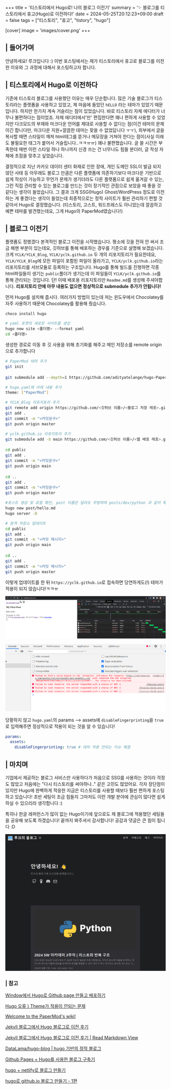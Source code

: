 +++
title = '티스토리에서 Hugo로! 나의 블로그 이전기'
summary = '✨ 블로그를 티스토리에서 휴고(Hugo)로 이전하다!'
date = 2024-05-25T20:12:23+09:00
draft = false
tags = ["티스토리", "휴고", "tistory", "hugo"]

[cover]
image = 'images/cover.png'
+++

## | 들어가며
안녕하세요! 루크입니다 :) 이번 포스팅에서는 제가 티스토리에서 휴고로 블로그를 이전한 이유와 그 과정에 대해서 포스팅하고자 합니다.

## | 티스토리에서 Hugo로 이전하다
기존에 티스토리 블로그를 사용했던 이유는 매우 단순합니다. 많은 기술 블로그가 티스토리라는 플랫폼을 사용하고 있었고, 제 마음에 들었던 `hELLO` 라는 테마가 있었기 때문입니다. 하지만 한가지 계속 거슬리는 점이 있었습니다. 바로 티스토리 자체 에디터가 너무나 불편하다는 점이었죠. 자체 에디터에서'만' 편집한다면 꽤나 편하게 사용할 수 있었지만 다크모드의 부재와 마크다운 언어를 제대로 사용할 수 없다는 점(이건 테마의 문제이긴 합니다만, 마크다운 지원+깔끔한 테마는 찾을 수 없었답니다 ㅜㅜ), 외부에서 글을 복사할 때면 스타일이 깨져 html테그를 뜯거나 메모장을 거쳐야 한다는 점이(사실 이래도 불필요한 태그가 붙어서 거슬립니다..ㅋㅋㅠㅠ) 꽤나 불편했습니다. 글 쓸 시간은 부족한데 매번 이런 스타일 하나 하나까지 신경 쓰는 건 너무나도 힘들 분더러, 글 작성 자체에 초점을 맞추고 싶었습니다.

결정적으로 지난 카카오 데이터 센터 화재로 인한 장애, 개인 도메인 SSL이 발급 되지 않던 사태 등 아무래도 블로그 만큼은 다른 플랫폼에 의존하기보다 마크다운 기반으로 쉽게 작성이 가능하고 무언가 문제가 생기더라도 다른 플랫폼으로 쉽게 옮겨갈 수 있는, 그런 직접 관리할 수 있는 블로그를 만드는 것이 장기적인 관점으로 보았을 때 좋을 것 같다는 생각이 들었습니다. 그 결과 크게 SSG(Hugo) Ghost/WordPress 정도로 이전하는 게 좋겠다는 생각이 들었는데 최종적으로는 정적 사이트가 훨씬 관리하기 편할 것 같아서 Hugo로 결정했습니다. (티스토리, 고스트, 워드프레스도 아니었는데 깔끔하고 예쁜 테마를 발견했는데요, 그게 Hugo의 PaperMod였습니다!)

## | 블로그 이전기
플랫폼도 정했겠다 본격적인 블로그 이전을 시작했습니다. 평소에 깃을 전혀 안 써서 조금 해맨 부분이 있는데요, 깃허브를 통해 배포하는 경우를 기준으로 설명해 보겠습니다. 크게 `YCLK/YCLK_Blog`, `YCLK/yclk.github.io` 두 개의 리포지토리가 필요한데요, `YCLK/YCLK_Blog`에 모든 파일이 포함된 파일이 올라가고, `YCLK/yclk.github.io`라는 리포지토리를 서브모듈로 등록하는 구조입니다. Hugo를 통해 빌드를 진행하면 각종 html파일들이 생기는 `public`폴더가 생기는데 이 파일들이 `YCLK/yclk.github.io`를 통해 관리되는 것입니다. 단! 이때 배포용 리포지토리만 `Readme.md`를 생성해 주셔야합니다. **리포지토리 안에 아무 내용도 없으면 정상적으로 submodule 추가가 안됩니다!**

먼저 Hugo를 설치해 줍시다. 여러가지 방법이 있는데 저는 윈도우에서 Chocolatey를 자주 사용하기 때문에 Chocolatey를 활용해 줬습니다.

```
choco install hugo
```

```bash
# yaml 포맷의 새로운 사이트를 생성
hugo new site <폴더명> --format yaml
cd <폴더명>
```

생성한 경로로 이동 후 깃 사용을 위해 초기화를 해주고 메인 저장소를 remote origin으로 추가합니다

```bash
# PaperMod 테마 추가
git init

git submodule add --depth=1 https://github.com/adityatelange/hugo-PaperMod.git themes/PaperMod
```

```bash
# hugo.yaml에 아래 내용 추가
theme: ["PaperMod"]
```

```bash
# YCLK_Blog 리포지토리 추가
git remote add origin https://github.com/<깃허브 이름>/<블로그 저장 레포>.git
git add .
git commit -m "<커밋문구>"
git push origin master
```

```bash
# yclk.github.io 리포지토리 추가
git submodule add -b main https://github.com/<깃허브 이름>/<웹 배포 레포>.git public

cd public
git add .
git commit -m "<커밋문구>"
git push origin main

cd ..
git add .
git commit -m "<커밋문구>"
git push origin master
```

```bash
#포스트 생성 및 로컬 확인, post 이름은 달라도 무방하며 posts/dev/python 과 같이 확장할 수도 있음
hugo new post/hello.md 
hugo server -D
```

```bash
# 원격 저장소 업데이트
cd public
git add .
git commit -m "<커밋 메시지>"
git push origin main

cd ..
git add .
git commit -m "<커밋 메시지>"
git push origin master
```

이렇게 업데이트를 한 뒤 `https://yclk.github.io`로 접속하면 당연하게도(!) 테마가 적용이 되지 않습니다!ㅋㅋㅠ

![](images/Pasted%20image%2020240914111142.png)

![](images/Pasted%20image%2020240914111134.png)

당황하지 않고 `hugo.yaml`의 params --> assets에 `disableFingerprinting`을 `true`로 입력해주면 정상적으로 적용이 되는 것을 알 수 있습니다!

```yaml
params:
  assets:
    disableFingerprinting: true # 테마 적용 안되는 이슈 해결
```

## | 마치며
기업에서 제공하는 블로그 서비스만 사용하다가 처음으로 SSG를 사용하는 것이라 걱정도 많았고 처음에는 "다시 티스토리를 써야하나.." 같은 고민도 많았어요. 각자 장단점이 있지만 Hugo에 완벽하게 적응한 지금은 티스토리를 사용할 때보다 훨씬 편하게 포스팅 하고 있습니다! 초반 세팅이 조금 힘들지 그마저도 이런 개발 분야에 관심이 많다면 쉽게 하실 수 있으리라 생각합니다 :)

특히나 한글 레퍼런스가 많이 없는 Hugo이기에 앞으로도 제 블로그에 적용했던 세팅들을 공유해 보도록 하겠습니다! 끝까지 봐주셔서 감사합니다! 공감과 댓글은 큰 힘이 됩니다 :D

![](images/Pasted%20image%2020240914111511.png)

### | 참고
[Window에서 Hugo로 Github page 만들고 배포하기](https://jeha00.github.io/post/dev-contents/hugo%EB%A1%9C-github-page-%EB%A7%8C%EB%93%A4%EA%B3%A0-%EB%B0%B0%ED%8F%AC%ED%95%98%EA%B8%B0/)

[Hugo 오류 ) Theme가 적용이 안되는 문제](https://diy-multitab.tistory.com/66)

[Welcome to the PaperMod's wiki!](https://github.com/adityatelange/hugo-PaperMod/wiki/)

[Jekyll 블로그에서 Hugo 블로그로 이전 후기](https://blog.dslab.kr/jekyll-to-hugo/)

[Jekyll 블로그에서 Hugo 블로그로 이전 후기 | Read Markdown View](blog.dslab.kr/jekyll-to-hugo/index.md)

[DataLama/hugo-blog | hugo 기반의 정적 블로그](https://github.com/DataLama/hugo-blog)

[Github Pages + Hugo를 사용한 블로그 구축기](https://blog.billo.io/devposts/blog_github_page/)

[hugo + netlify로 블로그 만들기](https://lena-chamna.netlify.app/post/how_to_make_hugo_blog_with_netlify/)

[hugo로 github.io 블로그 만들기 - 1편](https://blog.naver.com/nhistory/222387283804)
